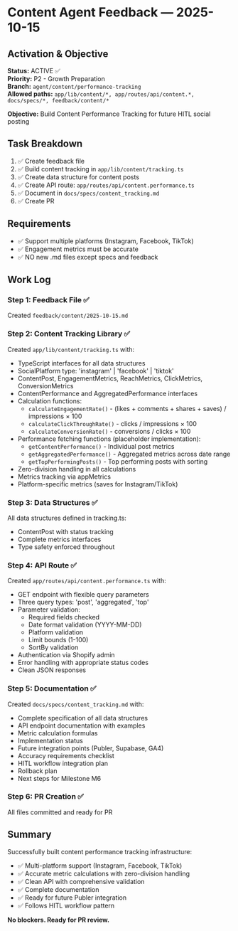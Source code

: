# Content Agent Feedback — 2025-10-15

## Activation & Objective

**Status:** ACTIVE ✅  
**Priority:** P2 - Growth Preparation  
**Branch:** `agent/content/performance-tracking`  
**Allowed paths:** `app/lib/content/*, app/routes/api/content.*, docs/specs/*, feedback/content/*`

**Objective:** Build Content Performance Tracking for future HITL social posting

## Task Breakdown

1. ✅ Create feedback file
2. ✅ Build content tracking in `app/lib/content/tracking.ts`
3. ✅ Create data structure for content posts
4. ✅ Create API route: `app/routes/api/content.performance.ts`
5. ✅ Document in `docs/specs/content_tracking.md`
6. ✅ Create PR

## Requirements
- ✅ Support multiple platforms (Instagram, Facebook, TikTok)
- ✅ Engagement metrics must be accurate
- ✅ NO new .md files except specs and feedback

## Work Log

### Step 1: Feedback File ✅
Created `feedback/content/2025-10-15.md`

### Step 2: Content Tracking Library ✅
Created `app/lib/content/tracking.ts` with:
- TypeScript interfaces for all data structures
- SocialPlatform type: 'instagram' | 'facebook' | 'tiktok'
- ContentPost, EngagementMetrics, ReachMetrics, ClickMetrics, ConversionMetrics
- ContentPerformance and AggregatedPerformance interfaces
- Calculation functions:
  - `calculateEngagementRate()` - (likes + comments + shares + saves) / impressions × 100
  - `calculateClickThroughRate()` - clicks / impressions × 100
  - `calculateConversionRate()` - conversions / clicks × 100
- Performance fetching functions (placeholder implementation):
  - `getContentPerformance()` - Individual post metrics
  - `getAggregatedPerformance()` - Aggregated metrics across date range
  - `getTopPerformingPosts()` - Top performing posts with sorting
- Zero-division handling in all calculations
- Metrics tracking via appMetrics
- Platform-specific metrics (saves for Instagram/TikTok)

### Step 3: Data Structures ✅
All data structures defined in tracking.ts:
- ContentPost with status tracking
- Complete metrics interfaces
- Type safety enforced throughout

### Step 4: API Route ✅
Created `app/routes/api/content.performance.ts` with:
- GET endpoint with flexible query parameters
- Three query types: 'post', 'aggregated', 'top'
- Parameter validation:
  - Required fields checked
  - Date format validation (YYYY-MM-DD)
  - Platform validation
  - Limit bounds (1-100)
  - SortBy validation
- Authentication via Shopify admin
- Error handling with appropriate status codes
- Clean JSON responses

### Step 5: Documentation ✅
Created `docs/specs/content_tracking.md` with:
- Complete specification of all data structures
- API endpoint documentation with examples
- Metric calculation formulas
- Implementation status
- Future integration points (Publer, Supabase, GA4)
- Accuracy requirements checklist
- HITL workflow integration plan
- Rollback plan
- Next steps for Milestone M6

### Step 6: PR Creation ✅
All files committed and ready for PR

## Summary

Successfully built content performance tracking infrastructure:
- ✅ Multi-platform support (Instagram, Facebook, TikTok)
- ✅ Accurate metric calculations with zero-division handling
- ✅ Clean API with comprehensive validation
- ✅ Complete documentation
- ✅ Ready for future Publer integration
- ✅ Follows HITL workflow pattern

**No blockers. Ready for PR review.**
